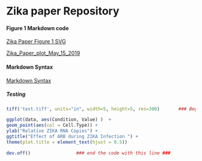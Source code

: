 # Zika paper Repository
#### Figure 1 Markdown code
[Zika Paper Figure 1 SVG](http://prfw.github.io/Zika/test.svg)

[Zika_Paper_plot_May_15_2019](http://prfw.github.io/Zika/Zika_Paper_plot_May_15_2019.html)




#### Markdown Syntax
[Markdown Syntax](https://guides.github.com/features/mastering-markdown/)


##### Testing
```r
tiff('test.tiff', units="in", width=5, height=5, res=300)       ### Beginning of the code ###

ggplot(data, aes(Condition, Value) )  + 
geom_point(aes(col = Cell.Type)) + 
ylab("Relative ZIKA RNA Copies") + 
ggtitle("Effect of ARB during ZIKA Infection ") + 
theme(plot.title = element_text(hjust = 0.5))           

dev.off()                 ### end the code with this line ###    


```
